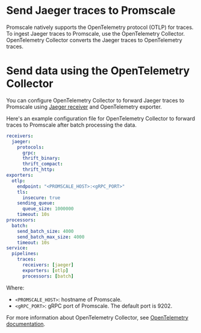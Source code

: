 # Send Jaeger traces to Promscale
Promscale natively supports the OpenTelemetry protocol (OTLP) for traces.
To ingest Jaeger traces to Promscale, use the OpenTelemetry Collector.
OpenTelemetry Collector converts the Jaeger traces to OpenTelemetry traces.

# Send data using the OpenTelemetry Collector
You can configure OpenTelemetry Collector to forward Jaeger traces to Promscale
using [Jaeger receiver][jaeger-receiver] and OpenTelemetry exporter.

Here's an example configuration file for OpenTelemetry Collector to forward
traces to Promscale after batch processing the data.

```yaml
receivers:
  jaeger:
    protocols:
      grpc:
      thrift_binary:
      thrift_compact:
      thrift_http:
exporters:
  otlp:
    endpoint: "<PROMSCALE_HOST>:<gRPC_PORT>"
    tls:
      insecure: true
    sending_queue:
      queue_size: 1000000
    timeout: 10s
processors:
  batch:
    send_batch_size: 4000
    send_batch_max_size: 4000
    timeout: 10s
service:
  pipelines:
    traces:
      receivers: [jaeger]
      exporters: [otlp]
      processors: [batch]
```

Where: 
* `<PROMSCALE_HOST>`: hostname of Promscale.
* `<gRPC_PORT>`: gRPC port of Promscale. The default port is 9202.

For more information about OpenTelemetry Collector, see [OpenTelemetry
documentation][otelcol-docs].

[otelcol-docs]: https://opentelemetry.io/docs/collector/
[jaeger-receiver]:
    https://github.com/open-telemetry/opentelemetry-collector-contrib/tree/main/receiver/jaegerreceiver#jaeger-receiver